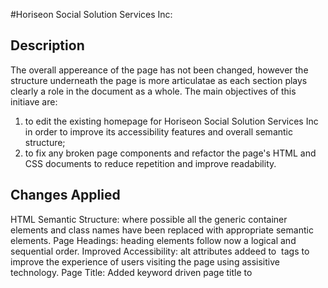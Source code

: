 #Horiseon Social Solution Services Inc:

## Description

The overall appereance of the page has not been changed, however the structure underneath the page is more articulatae as each section plays clearly a role in the document as a whole.
The main objectives of this initiave are:
1) to edit the existing homepage for Horiseon Social Solution Services Inc in order to improve its accessibility features and overall semantic structure;
2) to fix any broken page components and refactor the page's HTML and CSS documents to reduce repetition and improve readability.

## Changes Applied

HTML Semantic Structure: where possible all the generic container elements and class names have been replaced  with appropriate semantic elements.
Page Headings: heading elements follow now  a logical and sequential order.
Improved Accessibility: alt attributes addeed to <img> tags to improve the experience of users visiting the page using assisitive technology.
Page Title: Added keyword driven page title to <title> element to improve SEO and help users with disabilities more quickly understand the page's content and purpose.


## Credits

This project was completed in digital collaboration with:

Victor Biscio
Sam Brooke
Chris-Eric Dagbo
Adama Sall

## License
MIT 
